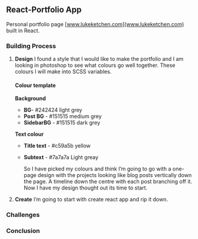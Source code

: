 ## React-Portfolio App

Personal portfolio page [www.lukeketchen.com](www.lukeketchen.com) built in React.

### Building Process

1. **Design**
   I found a style that I would like to make the portfolio and I am looking in photoshop to see what colours go well together. These colours I will make into SCSS variables.

   #### Colour template

   **Background**

   - **BG**- #242424 light grey
   - **Post BG** - #151515 medium grey
   - **SidebarBG** - #151515 dark grey

   **Text colour**

   - **Title text** - #c59a5b yellow
   - **Subtext** - #7a7a7a Light greay

     So I have picked my colours and think I’m going to go with a one-page design with the projects looking like blog posts vertically down the page. A timeline down the centre with each post branching off it. Now I have my design thought out its time to start.

2. **Create**
   I’m going to start with create react app and rip it down.

### Challenges

### Conclusion

